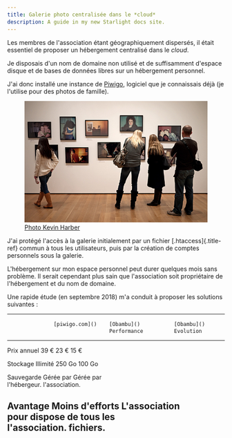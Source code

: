 ```yaml
---
title: Galerie photo centralisée dans le *cloud*
description: A guide in my new Starlight docs site.
---
```


Les membres de l\'association étant géographiquement dispersés, il était
essentiel de proposer un hébergement centralisé dans le *cloud*.

Je disposais d\'un nom de domaine non utilisé et de suffisamment
d\'espace disque et de bases de données libres sur un hébergement
personnel.

J\'ai donc installé une instance de [Piwigo](), logiciel que je
connaissais déjà (je l\'utilise pour des photos de famille).

<figure>
<img src="graphics/galerie-photo.jpg"
alt="graphics/galerie-photo.jpg" />
<figcaption><a href="">Photo Kevin Harber</a></figcaption>
</figure>

J\'ai protégé l\'accès à la galerie initialement par un fichier
[.htaccess]{.title-ref} commun à tous les utilisateurs, puis par la
création de comptes personnels sous la galerie.

L\'hébergement sur mon espace personnel peut durer quelques mois sans
problème. Il serait cependant plus sain que l\'association soit
propriétaire de l\'hébergement et du nom de domaine.

Une rapide étude (en septembre 2018) m\'a conduit à proposer les
solutions suivantes :

  ------------------------------------------------------------------------
                   [piwigo.com]()    [Obambu]()           [Obambu]()
                                     Performance          Evolution
  ---------------- ----------------- -------------------- ----------------
  Prix annuel      39 €              23 €                 15 €

  Stockage         Illimité          250 Go               100 Go

  Sauvegarde       Gérée par         Gérée par            
                   l\'hébergeur.     l\'association.      

  Avantage         Moins d\'efforts  L\'association       
                   pour              dispose de tous les  
                   l\'association.   fichiers.            
  ------------------------------------------------------------------------
